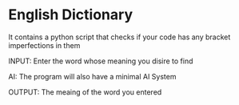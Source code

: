 # English Dictionary
It contains a python script that checks if your code has any bracket imperfections in them

INPUT:
Enter the word whose meaning you disire to find

AI: The program will also have a minimal AI System

OUTPUT:
The meaing of the word you entered
